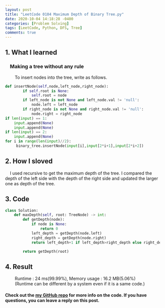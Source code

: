 ```yaml
---
layout: post
title: "LeetCode 0104 Maximum Depth of Binary Tree.py"
date: 2020-10-04 14:18:28 -0400
categories: [Problem Solving]
tags: [LeetCode, Python, DFS, Tree]
comments: true
---
```


## 1. What I learned
### &nbsp;&nbsp;&nbsp;&nbsp;Making a tree without any rule
&nbsp;&nbsp;&nbsp;&nbsp;&nbsp;&nbsp;&nbsp;&nbsp;To insert nodes into the tree, write as follows.
```python
def insertNode(self,node,left_node,right_node):
        if self.root is None:
            self.root = node
        if left_node is not None and left_node.val != 'null':
            node.left = left_node
        if right_node is not None and right_node.val != 'null':
            node.right = right_node
if len(input) == 1:
    input.append(None)
    input.append(None)
if len(input) == 2:
    input.append(None)
for i in range(len(input)//2):
     binary_tree.insertNode(input[i],input[2*i+1],input[2*i+2])
```

## 2. How I sloved
&nbsp;&nbsp;&nbsp;&nbsp;I used recursive to get the maximum depth of the tree. I compared the depth of the left side with the depth of the right side and updated the larger one as depth of the tree.

## 3. Code
```python
class Solution:
    def maxDepth(self, root: TreeNode) -> int:
        def getDepth(node):
            if node is None:
                return 0
            left_depth = getDepth(node.left)
            right_depth = getDepth(node.right)
            return left_depth+1 if left_depth>right_depth else right_depth+1

        return getDepth(root)
```

## 4. Result
&nbsp;&nbsp;&nbsp;&nbsp;&nbsp;&nbsp;&nbsp;&nbsp;Runtime : 24 ms(99.99%), Memory usage : 16.2 MB(5.06%)  
&nbsp;&nbsp;&nbsp;&nbsp;&nbsp;&nbsp;&nbsp;&nbsp;(Runtime can be different by a system even if it is a same code.)

#### Check out the [my GitHub repo][hyuk-gh] for more info on the code. If you have questions, you can leave a reply on this post.

[hyuk-gh]:   https://github.com/dlgur1994/StudyAlgorithms
